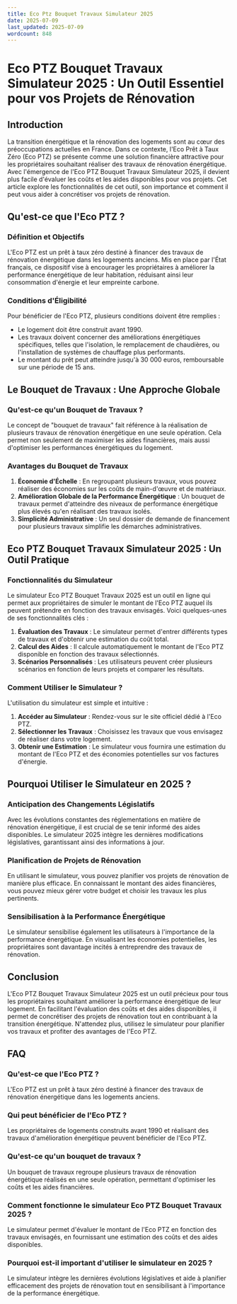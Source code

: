 ```yaml
---
title: Eco Ptz Bouquet Travaux Simulateur 2025
date: 2025-07-09
last_updated: 2025-07-09
wordcount: 848
---
```


# Eco PTZ Bouquet Travaux Simulateur 2025 : Un Outil Essentiel pour vos Projets de Rénovation

## Introduction

La transition énergétique et la rénovation des logements sont au cœur des préoccupations actuelles en France. Dans ce contexte, l'Eco Prêt à Taux Zéro (Eco PTZ) se présente comme une solution financière attractive pour les propriétaires souhaitant réaliser des travaux de rénovation énergétique. Avec l'émergence de l'Eco PTZ Bouquet Travaux Simulateur 2025, il devient plus facile d'évaluer les coûts et les aides disponibles pour vos projets. Cet article explore les fonctionnalités de cet outil, son importance et comment il peut vous aider à concrétiser vos projets de rénovation.

## Qu'est-ce que l'Eco PTZ ?

### Définition et Objectifs

L'Eco PTZ est un prêt à taux zéro destiné à financer des travaux de rénovation énergétique dans les logements anciens. Mis en place par l'État français, ce dispositif vise à encourager les propriétaires à améliorer la performance énergétique de leur habitation, réduisant ainsi leur consommation d'énergie et leur empreinte carbone.

### Conditions d'Éligibilité

Pour bénéficier de l'Eco PTZ, plusieurs conditions doivent être remplies :
- Le logement doit être construit avant 1990.
- Les travaux doivent concerner des améliorations énergétiques spécifiques, telles que l'isolation, le remplacement de chaudières, ou l'installation de systèmes de chauffage plus performants.
- Le montant du prêt peut atteindre jusqu'à 30 000 euros, remboursable sur une période de 15 ans.

## Le Bouquet de Travaux : Une Approche Globale

### Qu'est-ce qu'un Bouquet de Travaux ?

Le concept de "bouquet de travaux" fait référence à la réalisation de plusieurs travaux de rénovation énergétique en une seule opération. Cela permet non seulement de maximiser les aides financières, mais aussi d'optimiser les performances énergétiques du logement.

### Avantages du Bouquet de Travaux

1. **Économie d'Échelle** : En regroupant plusieurs travaux, vous pouvez réaliser des économies sur les coûts de main-d'œuvre et de matériaux.
2. **Amélioration Globale de la Performance Énergétique** : Un bouquet de travaux permet d'atteindre des niveaux de performance énergétique plus élevés qu'en réalisant des travaux isolés.
3. **Simplicité Administrative** : Un seul dossier de demande de financement pour plusieurs travaux simplifie les démarches administratives.

## Eco PTZ Bouquet Travaux Simulateur 2025 : Un Outil Pratique

### Fonctionnalités du Simulateur

Le simulateur Eco PTZ Bouquet Travaux 2025 est un outil en ligne qui permet aux propriétaires de simuler le montant de l'Eco PTZ auquel ils peuvent prétendre en fonction des travaux envisagés. Voici quelques-unes de ses fonctionnalités clés :

1. **Évaluation des Travaux** : Le simulateur permet d'entrer différents types de travaux et d'obtenir une estimation du coût total.
2. **Calcul des Aides** : Il calcule automatiquement le montant de l'Eco PTZ disponible en fonction des travaux sélectionnés.
3. **Scénarios Personnalisés** : Les utilisateurs peuvent créer plusieurs scénarios en fonction de leurs projets et comparer les résultats.

### Comment Utiliser le Simulateur ?

L'utilisation du simulateur est simple et intuitive :
1. **Accéder au Simulateur** : Rendez-vous sur le site officiel dédié à l'Eco PTZ.
2. **Sélectionner les Travaux** : Choisissez les travaux que vous envisagez de réaliser dans votre logement.
3. **Obtenir une Estimation** : Le simulateur vous fournira une estimation du montant de l'Eco PTZ et des économies potentielles sur vos factures d'énergie.

## Pourquoi Utiliser le Simulateur en 2025 ?

### Anticipation des Changements Législatifs

Avec les évolutions constantes des réglementations en matière de rénovation énergétique, il est crucial de se tenir informé des aides disponibles. Le simulateur 2025 intègre les dernières modifications législatives, garantissant ainsi des informations à jour.

### Planification de Projets de Rénovation

En utilisant le simulateur, vous pouvez planifier vos projets de rénovation de manière plus efficace. En connaissant le montant des aides financières, vous pouvez mieux gérer votre budget et choisir les travaux les plus pertinents.

### Sensibilisation à la Performance Énergétique

Le simulateur sensibilise également les utilisateurs à l'importance de la performance énergétique. En visualisant les économies potentielles, les propriétaires sont davantage incités à entreprendre des travaux de rénovation.

## Conclusion

L'Eco PTZ Bouquet Travaux Simulateur 2025 est un outil précieux pour tous les propriétaires souhaitant améliorer la performance énergétique de leur logement. En facilitant l'évaluation des coûts et des aides disponibles, il permet de concrétiser des projets de rénovation tout en contribuant à la transition énergétique. N'attendez plus, utilisez le simulateur pour planifier vos travaux et profiter des avantages de l'Eco PTZ.

## FAQ

### Qu'est-ce que l'Eco PTZ ?

L'Eco PTZ est un prêt à taux zéro destiné à financer des travaux de rénovation énergétique dans les logements anciens.

### Qui peut bénéficier de l'Eco PTZ ?

Les propriétaires de logements construits avant 1990 et réalisant des travaux d'amélioration énergétique peuvent bénéficier de l'Eco PTZ.

### Qu'est-ce qu'un bouquet de travaux ?

Un bouquet de travaux regroupe plusieurs travaux de rénovation énergétique réalisés en une seule opération, permettant d'optimiser les coûts et les aides financières.

### Comment fonctionne le simulateur Eco PTZ Bouquet Travaux 2025 ?

Le simulateur permet d'évaluer le montant de l'Eco PTZ en fonction des travaux envisagés, en fournissant une estimation des coûts et des aides disponibles.

### Pourquoi est-il important d'utiliser le simulateur en 2025 ?

Le simulateur intègre les dernières évolutions législatives et aide à planifier efficacement des projets de rénovation tout en sensibilisant à l'importance de la performance énergétique.